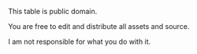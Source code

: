 This table is public domain. 

You are free to edit and distribute all assets and source.

I am not responsible for what you do with it.
